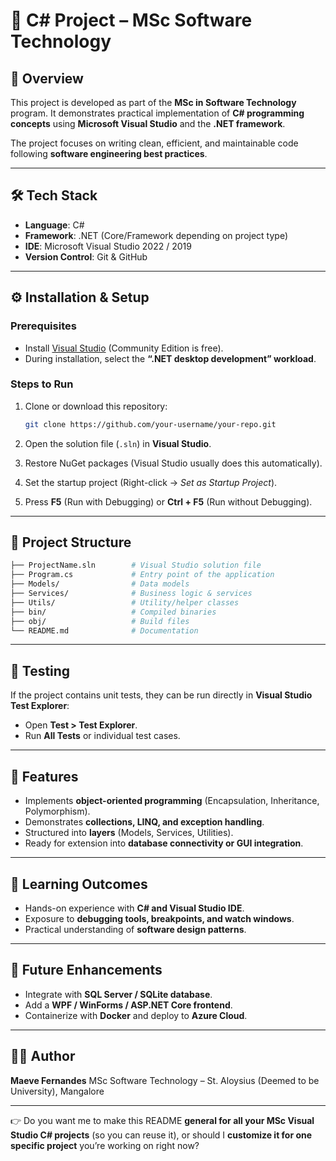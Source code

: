 # 📘 C# Project – MSc Software Technology

## 📌 Overview

This project is developed as part of the **MSc in Software Technology** program. It demonstrates practical implementation of **C# programming concepts** using **Microsoft Visual Studio** and the **.NET framework**.

The project focuses on writing clean, efficient, and maintainable code following **software engineering best practices**.

---

## 🛠️ Tech Stack

* **Language**: C#
* **Framework**: .NET (Core/Framework depending on project type)
* **IDE**: Microsoft Visual Studio 2022 / 2019
* **Version Control**: Git & GitHub

---

## ⚙️ Installation & Setup

### Prerequisites

* Install [Visual Studio](https://visualstudio.microsoft.com/) (Community Edition is free).
* During installation, select the **“.NET desktop development” workload**.

### Steps to Run

1. Clone or download this repository:

   ```bash
   git clone https://github.com/your-username/your-repo.git
   ```
2. Open the solution file (`.sln`) in **Visual Studio**.
3. Restore NuGet packages (Visual Studio usually does this automatically).
4. Set the startup project (Right-click → *Set as Startup Project*).
5. Press **F5** (Run with Debugging) or **Ctrl + F5** (Run without Debugging).

---

## 📂 Project Structure

```bash
├── ProjectName.sln        # Visual Studio solution file
├── Program.cs             # Entry point of the application
├── Models/                # Data models
├── Services/              # Business logic & services
├── Utils/                 # Utility/helper classes
├── bin/                   # Compiled binaries
├── obj/                   # Build files
└── README.md              # Documentation
```

---

## 🧪 Testing

If the project contains unit tests, they can be run directly in **Visual Studio Test Explorer**:

* Open **Test > Test Explorer**.
* Run **All Tests** or individual test cases.

---

## 🎯 Features

* Implements **object-oriented programming** (Encapsulation, Inheritance, Polymorphism).
* Demonstrates **collections, LINQ, and exception handling**.
* Structured into **layers** (Models, Services, Utilities).
* Ready for extension into **database connectivity or GUI integration**.

---

## 📖 Learning Outcomes

* Hands-on experience with **C# and Visual Studio IDE**.
* Exposure to **debugging tools, breakpoints, and watch windows**.
* Practical understanding of **software design patterns**.

---

## 📌 Future Enhancements

* Integrate with **SQL Server / SQLite database**.
* Add a **WPF / WinForms / ASP.NET Core frontend**.
* Containerize with **Docker** and deploy to **Azure Cloud**.

---

## 👩‍💻 Author

**Maeve Fernandes**
MSc Software Technology – St. Aloysius (Deemed to be University), Mangalore

---

👉 Do you want me to make this README **general for all your MSc Visual Studio C# projects** (so you can reuse it), or should I **customize it for one specific project** you’re working on right now?
